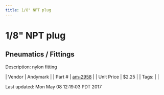 ```yaml
---
title: 1/8" NPT plug
---
```


# 1/8" NPT plug
## Pneumatics / Fittings
Description: 	nylon fitting 

| Vendor | Andymark | 
| Part # | [am-2958](http://www.andymark.com/product-p/am-2958.htm) | 
| Unit Price | $2.25 | 
| Tags: |  | 

Last updated: Mon May 08 12:19:03 PDT 2017